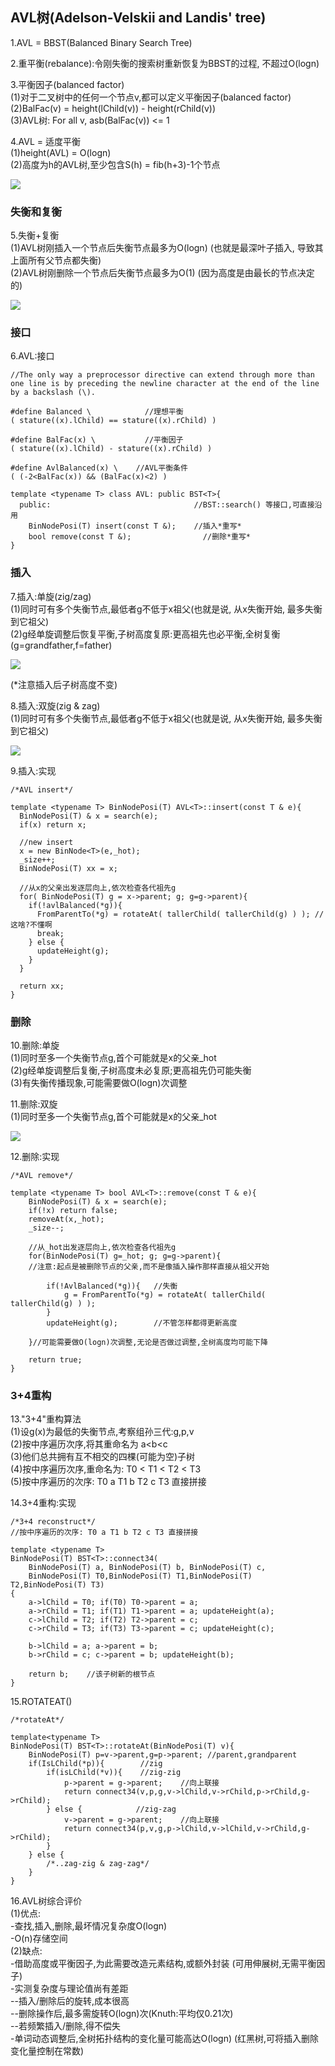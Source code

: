 ## AVL树\(Adelson-Velskii and Landis' tree\)

1.AVL = BBST\(Balanced Binary Search Tree\)

2.重平衡\(rebalance\):令刚失衡的搜索树重新恢复为BBST的过程, 不超过O\(logn\)

3.平衡因子\(balanced factor\)  
\(1\)对于二叉树中的任何一个节点v,都可以定义平衡因子\(balanced factor\)  
\(2\)BalFac\(v\) = height\(lChild\(v\)\) - height\(rChild\(v\)\)  
\(3\)AVL树: For all v, asb\(BalFac\(v\)\) &lt;= 1

4.AVL = 适度平衡  
\(1\)height\(AVL\) = O\(logn\)  
\(2\)高度为h的AVL树,至少包含S\(h\) = fib\(h+3\)-1个节点

![](/assets/AVL_fib.png)

### 失衡和复衡

5.失衡+复衡  
\(1\)AVL树刚插入一个节点后失衡节点最多为O\(logn\) \(也就是最深叶子插入, 导致其上面所有父节点都失衡\)  
\(2\)AVL树刚删除一个节点后失衡节点最多为O\(1\) \(因为高度是由最长的节点决定的\)

![](/assets/AVL_insert_remove.png)

### 接口

6.AVL:接口

```
//The only way a preprocessor directive can extend through more than one line is by preceding the newline character at the end of the line by a backslash (\).

#define Balanced \            //理想平衡
( stature((x).lChild) == stature((x).rChild) )

#define BalFac(x) \           //平衡因子
( stature((x).lChild) - stature((x).rChild) )

#define AvlBalanced(x) \    //AVL平衡条件
( (-2<BalFac(x)) && (BalFac(x)<2) )

template <typename T> class AVL: public BST<T>{
  public:                                //BST::search() 等接口,可直接沿用
    BinNodePosi(T) insert(const T &);    //插入*重写*
    bool remove(const T &);                //删除*重写*
}
```

### 插入

7.插入:单旋\(zig/zag\)  
\(1\)同时可有多个失衡节点,最低者g不低于x祖父\(也就是说, 从x失衡开始, 最多失衡到它祖父\)  
\(2\)g经单旋调整后恢复平衡,子树高度复原:更高祖先也必平衡,全树复衡  
\(g=grandfather,f=father\)

![](/assets/AVL_insert.png)

\(\*注意插入后子树高度不变\)

8.插入:双旋\(zig & zag\)  
\(1\)同时可有多个失衡节点,最低者g不低于x祖父\(也就是说, 从x失衡开始, 最多失衡到它祖父\)

![](/assets/AVL_insert_zigzag.png)

9.插入:实现

```
/*AVL insert*/

template <typename T> BinNodePosi(T) AVL<T>::insert(const T & e){
  BinNodePosi(T) & x = search(e);
  if(x) return x;

  //new insert
  x = new BinNode<T>(e,_hot);
  _size++;
  BinNodePosi(T) xx = x;

  //从x的父亲出发逐层向上,依次检查各代祖先g
  for( BinNodePosi(T) g = x->parent; g; g=g->parent){
    if(!avlBalanced(*g)){
      FromParentTo(*g) = rotateAt( tallerChild( tallerChild(g) ) ); //这啥?不懂啊
      break;
    } else {
      updateHeight(g);
    }
  }

  return xx;
}
```

### 删除

10.删除:单旋  
\(1\)同时至多一个失衡节点g,首个可能就是x的父亲\_hot  
\(2\)g经单旋调整后复衡,子树高度未必复原;更高祖先仍可能失衡  
\(3\)有失衡传播现象,可能需要做O\(logn\)次调整

11.删除:双旋  
\(1\)同时至多一个失衡节点g,首个可能就是x的父亲\_hot

![](/assets/AVL_delete_zigzag.png)

12.删除:实现

```
/*AVL remove*/

template <typename T> bool AVL<T>::remove(const T & e){
    BinNodePosi(T) & x = search(e);
    if(!x) return false;
    removeAt(x,_hot);
    _size--;

    //从_hot出发逐层向上,依次检查各代祖先g
    for(BinNodePosi(T) g=_hot; g; g=g->parent){
    //注意:起点是被删除节点的父亲,而不是像插入操作那样直接从祖父开始

        if(!AvlBalanced(*g)){   //失衡
            g = FromParentTo(*g) = rotateAt( tallerChild( tallerChild(g) ) );
        }
        updateHeight(g);        //不管怎样都得更新高度

    }//可能需要做O(logn)次调整,无论是否做过调整,全树高度均可能下降

    return true;
}
```

### 3+4重构

13."3+4"重构算法  
\(1\)设g\(x\)为最低的失衡节点,考察组孙三代:g,p,v  
\(2\)按中序遍历次序,将其重命名为 a&lt;b&lt;c  
\(3\)他们总共拥有互不相交的四棵\(可能为空\)子树  
\(4\)按中序遍历次序,重命名为: T0 &lt; T1 &lt; T2 &lt; T3  
\(5\)按中序遍历的次序: T0 a T1 b T2 c T3 直接拼接

14.3+4重构:实现

```
/*3+4 reconstruct*/
//按中序遍历的次序: T0 a T1 b T2 c T3 直接拼接

template <typename T> 
BinNodePosi(T) BST<T>::connect34(
    BinNodePosi(T) a, BinNodePosi(T) b, BinNodePosi(T) c,
    BinNodePosi(T) T0,BinNodePosi(T) T1,BinNodePosi(T) T2,BinNodePosi(T) T3)
{
    a->lChild = T0; if(T0) T0->parent = a;
    a->rChild = T1; if(T1) T1->parent = a; updateHeight(a);
    c->lChild = T2; if(T2) T2->parent = c;
    c->rChild = T3; if(T3) T3->parent = c; updateHeight(c);

    b->lChild = a; a->parent = b;
    b->rChild = c; c->parent = b; updateHeight(b);

    return b;    //该子树新的根节点
}
```

15.ROTATEAT\(\)

```
/*rotateAt*/

template<typename T>
BinNodePosi(T) BST<T>::rotateAt(BinNodePosi(T) v){
    BinNodePosi(T) p=v->parent,g=p->parent; //parent,grandparent
    if(IsLChild(*p)){        //zig
        if(isLChild(*v)){    //zig-zig
            p->parent = g->parent;    //向上联接
            return connect34(v,p,g,v->lChild,v->rChild,p->rChild,g->rChild);
        } else {            //zig-zag
            v->parent = g->parent;    //向上联接
            return connect34(p,v,g,p->lChild,v->lChild,v->rChild,g->rChild);
        }
    } else {
        /*..zag-zig & zag-zag*/
    }
}
```

16.AVL树综合评价  
\(1\)优点:  
-查找,插入,删除,最坏情况复杂度O\(logn\)  
-O\(n\)存储空间  
\(2\)缺点:  
-借助高度或平衡因子,为此需要改造元素结构,或额外封装 \(可用伸展树,无需平衡因子\)  
-实测复杂度与理论值尚有差距  
--插入/删除后的旋转,成本很高  
--删除操作后,最多需旋转O\(logn\)次\(Knuth:平均仅0.21次\)  
--若频繁插入/删除,得不偿失  
-单词动态调整后,全树拓扑结构的变化量可能高达O\(logn\) \(红黑树,可将插入删除变化量控制在常数\)

